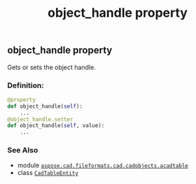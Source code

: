 ﻿---
title: object_handle property
second_title: Aspose.CAD for Python via .NET API References
description: 
type: docs
weight: 490
url: /python-net/aspose.cad.fileformats.cad.cadobjects.acadtable/cadtableentity/object_handle/
is_root: false
---

## object_handle property


Gets or sets the object handle.
### Definition:
```python
@property
def object_handle(self):
    ...
@object_handle.setter
def object_handle(self, value):
    ...
```

### See Also
* module [`aspose.cad.fileformats.cad.cadobjects.acadtable`](../../)
* class [`CadTableEntity`](/cad/python-net/aspose.cad.fileformats.cad.cadobjects.acadtable/cadtableentity)
